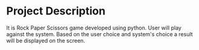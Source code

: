 # Project Description

It is Rock Paper Scissors game developed using python. User will play against the system. Based on the user choice and system's choice a result will be displayed on the screen.

